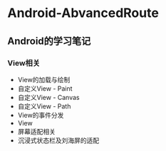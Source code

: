 # Android-AbvancedRoute
## Android的学习笔记
### View相关
  + View的加载与绘制
  + 自定义View - Paint
  + 自定义View - Canvas
  + 自定义View - Path
  + View的事件分发
  + View
  + 屏幕适配相关
  + 沉浸式状态栏及刘海屏的适配
  
